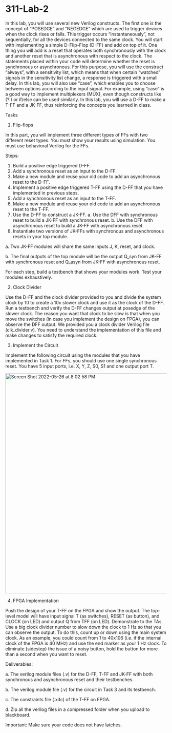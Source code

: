 # 311-Lab-2
In this lab, you will use several new Verilog constructs. The first one is the concept of
“POSEDGE” and “NEGEDGE” which are used to trigger devices when the clock rises or falls.
This trigger occurs “instantaneously”, not sequentially, for all the devices connected to the same
clock. You will start with implementing a simple D-Flip-Flop (D-FF) and add on top of it. One
thing you will add is a reset that operates both synchronously with the clock and another reset
that is asynchronous with respect to the clock. The statements placed within your code will
determine whether the reset is synchronous or asynchronous. For this purpose, you will use the
construct “always”, with a sensitivity list, which means that when certain “watched” signals in
the sensitivity list change, a response is triggered with a small delay. In this lab, you will also use
“case”, which enables you to choose between options according to the input signal. For example,
using “case” is a good way to implement multiplexers (MUX), even though constructs like (?:)
or if/else can be used similarly. In this lab, you will use a D-FF to make a T-FF and a JK-FF, thus
reinforcing the concepts you learned in class.

Tasks

1. Flip-flops


In this part, you will implement three different types of FFs with two different reset types. You
must show your results using simulation. You must use behavioral Verilog for the FFs.

Steps:

1. Build a positive edge triggered D-FF.
2. Add a synchronous reset as an input to the D-FF.
3. Make a new module and reuse your old code to add an asynchronous reset to the D-FF.
4. Implement a positive edge triggered T-FF using the D-FF that you have implemented in
previous steps.
5. Add a synchronous reset as an input to the T-FF.
6. Make a new module and reuse your old code to add an asynchronous reset to the T-FF.
7. Use the D-FF to construct a JK-FF.
a. Use the DFF with synchronous reset to build a JK-FF with synchronous reset.
b. Use the DFF with asynchronous reset to build a JK-FF with asynchronous reset.
8. Instantiate two versions of JK-FFs with synchronous and asynchronous resets in your top
module.

a. Two JK-FF modules will share the same inputs J, K, reset, and clock.

b. The final outputs of the top module will be the output Q_syn from JK-FF with
synchronous reset and Q_asyn from JK-FF with asynchronous reset.

For each step, build a testbench that shows your modules work. Test your modules exhaustively.

2. Clock Divider


Use the D-FF and the clock divider provided to you and divide the system clock by 10 to create a
10x slower clock and use it as the clock of the D-FF. Run a testbench and verify the D-FF
changes output at posedge of the slower clock.
The reason you want that clock to be slow is that when you move the switches (in case you
implement the design on FPGA), you can observe the DFF output. We provided you a clock
divider Verilog file (clk_divider.v). You need to understand the implementation of this file and
make changes to satisfy the required clock.

3. Implement the Circuit


Implement the following circuit using the modules that you have implemented in Task 1. For
FFs, you should use one single synchronous reset. You have 5 input ports, i.e. X, Y, Z, S0, S1
and one output port T.

<img width="686" alt="Screen Shot 2022-05-26 at 8 02 58 PM" src="https://user-images.githubusercontent.com/91172956/170602980-17939fd3-36a1-4637-8828-f5566832aac3.png">

4. FPGA Implementation


Push the design of your T-FF on the FPGA and show the output. The top-level model will have
input signal T (as switches), RESET (as button), and CLOCK (on LED) and output Q from TFF
(on LED). Demonstrate to the TAs. Use a big clock divider number to slow down the clock to 1
Hz so that you can observe the output. To do this, count up or down using the main system clock.
As an example, you could count from 1 to 40x106
(i.e. if the internal clock of the FPGA is 40
MHz) and use the end marker as your 1 Hz clock. To eliminate (sidestep) the issue of a noisy
button, hold the button for more than a second when you want to reset.

Deliverables:

a. The verilog module files (.v) for the D-FF, T-FF and JK-FF with both
synchronous and asynchronous reset and their testbenches.

b. The verilog module file (.v) for the circuit in Task 3 and its testbench.

c. The constraints file (.xdc) of the T-FF on FPGA.

d. Zip all the verilog files in a compressed folder when you upload to blackboard.

Important: Make sure your code does not have latches.
